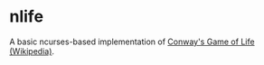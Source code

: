 # nlife

A basic ncurses-based implementation of [Conway's Game of Life (Wikipedia)](https://en.wikipedia.org/wiki/Conway%27s_Game_of_Life).
